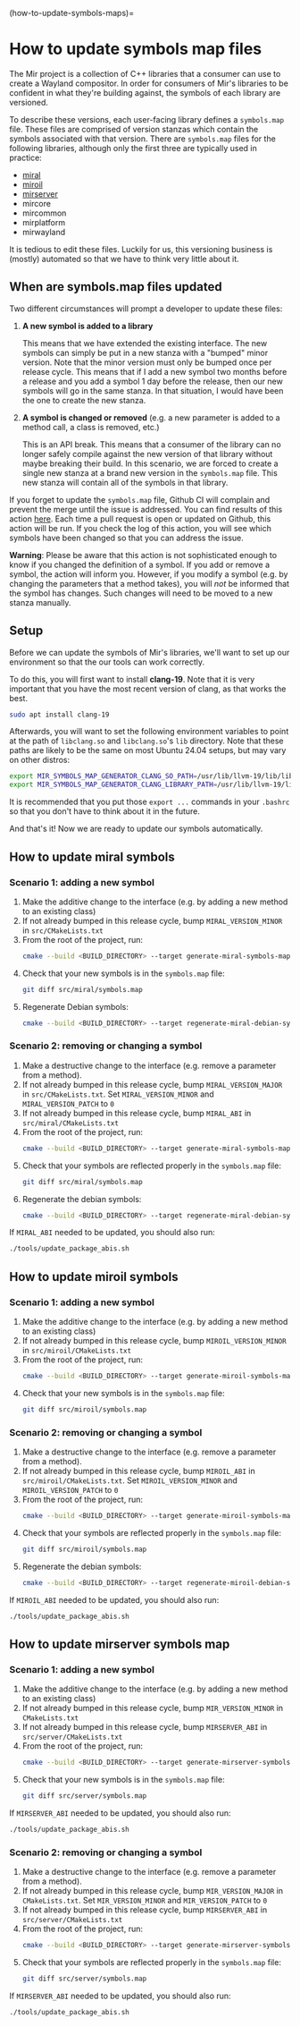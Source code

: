 (how-to-update-symbols-maps)=

# How to update symbols map files

The Mir project is a collection of C++ libraries that a consumer
can use to create a Wayland compositor. In order for consumers
of Mir's libraries to be confident in what they're building against, the
symbols of each library are versioned.

To describe these versions, each user-facing library defines a `symbols.map`
file. These files are comprised of version stanzas which contain the symbols
associated with that version. There are `symbols.map` files for the following
libraries, although only the first three are typically used in practice:

- [miral](#how-to-update-miral-symbols)
- [miroil](#how-to-update-miroil-symbols)
- [mirserver](#how-to-update-mirserver-symbols-map)
- mircore
- mircommon
- mirplatform
- mirwayland

It is tedious to edit these files. Luckily for us, this versioning business
is (mostly) automated so that we have to think very little about it.

## When are symbols.map files updated

Two different circumstances will prompt a developer to update
these files:

1. **A new symbol is added to a library**

   This means that we have extended the existing interface.
   The new symbols can simply be put in a new stanza with a "bumped"
   minor version. Note that the minor version must only be bumped once
   per release cycle. This means that if I add a new symbol two months
   before a release and you add a symbol 1 day before the release, then
   our new symbols will go in the same stanza. In that situation, I
   would have been the one to create the new stanza.

1. **A symbol is changed or removed** (e.g. a new parameter is
   added to a method call, a class is removed, etc.)

   This is an API break. This means that a consumer of the library
   can no longer safely compile against the new version of that library
   without maybe breaking their build. In this scenario, we are forced
   to create a single new stanza at a brand new version in the `symbols.map`
   file. This new stanza will contain all of the symbols in that library.

If you forget to update the `symbols.map` file, Github CI will complain and
prevent the merge until the issue is addressed. You can find results of this action
[here](https://github.com/canonical/mir/actions/workflows/symbols-check.yml).
Each time a pull request is open or updated on Github, this action will be
run. If you check the log of this action, you will see which symbols have been
changed so that you can address the issue.

**Warning**: Please be aware that this action is not sophisticated enough to
know if you changed the definition of a symbol. If you add or remove a symbol,
the action will inform you. However, if you modify a symbol (e.g. by changing
the parameters that a method takes), you will *not* be informed that the symbol
has changes. Such changes will need to be moved to a new stanza manually.

## Setup

Before we can update the symbols of Mir's libraries, we'll want to set
up our environment so that the our tools can work correctly.

To do this, you will first want to install **clang-19**. Note that it is
very important that you have the most recent version of clang, as that
works the best.

```sh
sudo apt install clang-19
```

Afterwards, you will want to set the following environment variables to point
at the path of `libclang.so` and `libclang.so`'s `lib` directory. Note that
these paths are likely to be the same on most Ubuntu 24.04 setups, but may
vary on other distros:

```sh
export MIR_SYMBOLS_MAP_GENERATOR_CLANG_SO_PATH=/usr/lib/llvm-19/lib/libclang.so.1
export MIR_SYMBOLS_MAP_GENERATOR_CLANG_LIBRARY_PATH=/usr/lib/llvm-19/lib
```

It is recommended that you put those `export ...` commands in your `.bashrc`
so that you don't have to think about it in the future.

And that's it! Now we are ready to update our symbols automatically.

## How to update miral symbols

### Scenario 1: adding a new symbol

1. Make the additive change to the interface (e.g. by adding a new method
   to an existing class)
1. If not already bumped in this release cycle, bump `MIRAL_VERSION_MINOR`
   in `src/CMakeLists.txt`
1. From the root of the project, run:
   ```sh
   cmake --build <BUILD_DIRECTORY> --target generate-miral-symbols-map
   ```
1. Check that your new symbols is in the `symbols.map` file:
   ```sh
   git diff src/miral/symbols.map
   ```
1. Regenerate Debian symbols:
   ```sh
   cmake --build <BUILD_DIRECTORY> --target regenerate-miral-debian-symbols
   ```

### Scenario 2: removing or changing a symbol

1. Make a destructive change to the interface (e.g. remove a parameter from
   a method).
1. If not already bumped in this release cycle, bump `MIRAL_VERSION_MAJOR`
   in `src/CMakeLists.txt`. Set `MIRAL_VERSION_MINOR` and `MIRAL_VERSION_PATCH`
   to `0`
1. If not already bumped in this release cycle, bump `MIRAL_ABI` in
   `src/miral/CMakeLists.txt`
1. From the root of the project, run:
   ```sh
   cmake --build <BUILD_DIRECTORY> --target generate-miral-symbols-map
   ```
1. Check that your symbols are reflected properly in the `symbols.map` file:
   ```sh
   git diff src/miral/symbols.map
   ```
1. Regenerate the debian symbols:
   ```sh
   cmake --build <BUILD_DIRECTORY> --target regenerate-miral-debian-symbols
   ```

If `MIRAL_ABI` needed to be updated, you should also run:

```sh
./tools/update_package_abis.sh
```

## How to update miroil symbols

### Scenario 1: adding a new symbol

1. Make the additive change to the interface (e.g. by adding a new method
   to an existing class)
1. If not already bumped in this release cycle, bump `MIROIL_VERSION_MINOR`
   in `src/miroil/CMakeLists.txt`
1. From the root of the project, run:
   ```sh
   cmake --build <BUILD_DIRECTORY> --target generate-miroil-symbols-map
   ```
1. Check that your new symbols is in the `symbols.map` file:
   ```sh
   git diff src/miroil/symbols.map
   ```

### Scenario 2: removing or changing a symbol

1. Make a destructive change to the interface (e.g. remove a parameter from
   a method).
1. If not already bumped in this release cycle, bump `MIROIL_ABI`
   in `src/miroil/CMakeLists.txt`. Set `MIROIL_VERSION_MINOR` and `MIROIL_VERSION_PATCH`
   to `0`
1. From the root of the project, run:
   ```sh
   cmake --build <BUILD_DIRECTORY> --target generate-miroil-symbols-map
   ```
1. Check that your symbols are reflected properly in the `symbols.map` file:
   ```sh
   git diff src/miroil/symbols.map
   ```
1. Regenerate the debian symbols:
   ```sh
   cmake --build <BUILD_DIRECTORY> --target regenerate-miroil-debian-symbols
   ```

If `MIROIL_ABI` needed to be updated, you should also run:

```sh
./tools/update_package_abis.sh
```

## How to update mirserver symbols map

### Scenario 1: adding a new symbol

1. Make the additive change to the interface (e.g. by adding a new method
   to an existing class)
1. If not already bumped in this release cycle, bump `MIR_VERSION_MINOR`
   in `CMakeLists.txt`
1. If not already bumped in this release cycle, bump `MIRSERVER_ABI` in
   `src/server/CMakeLists.txt`
1. From the root of the project, run:
   ```sh
   cmake --build <BUILD_DIRECTORY> --target generate-mirserver-symbols-map
   ```
1. Check that your new symbols is in the `symbols.map` file:
   ```sh
   git diff src/server/symbols.map
   ```

If `MIRSERVER_ABI` needed to be updated, you should also run:

```sh
./tools/update_package_abis.sh
```

### Scenario 2: removing or changing a symbol

1. Make a destructive change to the interface (e.g. remove a parameter from
   a method).
1. If not already bumped in this release cycle, bump `MIR_VERSION_MAJOR`
   in `CMakeLists.txt`. Set `MIR_VERSION_MINOR` and `MIR_VERSION_PATCH`
   to `0`
1. If not already bumped in this release cycle, bump `MIRSERVER_ABI` in
   `src/server/CMakeLists.txt`
1. From the root of the project, run:
   ```sh
   cmake --build <BUILD_DIRECTORY> --target generate-mirserver-symbols-map
   ```
1. Check that your symbols are reflected properly in the `symbols.map` file:
   ```sh
   git diff src/server/symbols.map
   ```

If `MIRSERVER_ABI` needed to be updated, you should also run:

```sh
./tools/update_package_abis.sh
```
